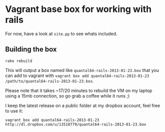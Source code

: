 # Vagrant base box for working with rails

For now, have a look at `site.pp` to see whats included.

## Building the box

```terminal
rake rebuild
```

This will output a box named like `quantal64-rails-2013-01-23.box` that you can
add to vagrant with `vagrant box add quantal64-rails-2013-01-23 /path/to/quantal64-rails-2013-01-23.box`.

Please note that it takes ~17/20 minutes to rebuild the VM on my laptop using
a 15mb connection, so go grab a coffee while it runs ;)

I keep the latest release on a public folder at my dropbox account, feel free to
use it:

```terminal
vagrant box add quantal64-rails-2013-01-23 http://dl.dropbox.com/u/13510779/quantal64-rails-2013-01-23.box
```
